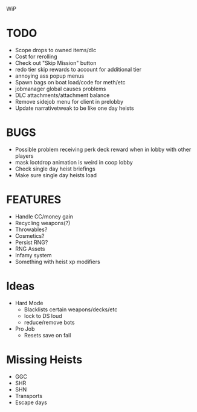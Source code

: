 WiP

# TODO

- Scope drops to owned items/dlc
- Cost for rerolling
- Check out "Skip Mission" button
- redo tier skip rewards to account for additional tier
- annoying ass popup menus
- Spawn bags on boat load/code for meth/etc
- jobmanager global causes problems
- DLC attachments/attachment balance
- Remove sidejob menu for client in prelobby
- Update narrativetweak to be like one day heists

# BUGS

- Possible problem receiving perk deck reward when in lobby with other players
- mask lootdrop animation is weird in coop lobby
- Check single day heist briefings
- Make sure single day heists load

# FEATURES

- Handle CC/money gain
- Recycling weapons(?)
- Throwables?
- Cosmetics?
- Persist RNG?
- RNG Assets
- Infamy system
- Something with heist xp modifiers

# Ideas

- Hard Mode
  - Blacklists certain weapons/decks/etc
  - lock to DS loud
  - reduce/remove bots
- Pro Job
  - Resets save on fail

# Missing Heists

- GGC
- SHR
- SHN
- Transports
- Escape days

